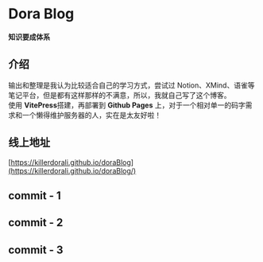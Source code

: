 # Dora Blog

**知识要成体系**

## 介绍

输出和整理是我认为比较适合自己的学习方式，尝试过 Notion、XMind、语雀等笔记平台，但是都有这样那样的不满意，所以，我就自己写了这个博客。<br>
使用 **VitePress**搭建，再部署到 **Github Pages** 上，对于一个相对单一的码字需求和一个懒得维护服务器的人，实在是太友好啦！

## 线上地址

[https://killerdorali.github.io/doraBlog](https://killerdorali.github.io/doraBlog/)

## commit - 1

## commit - 2

## commit - 3
